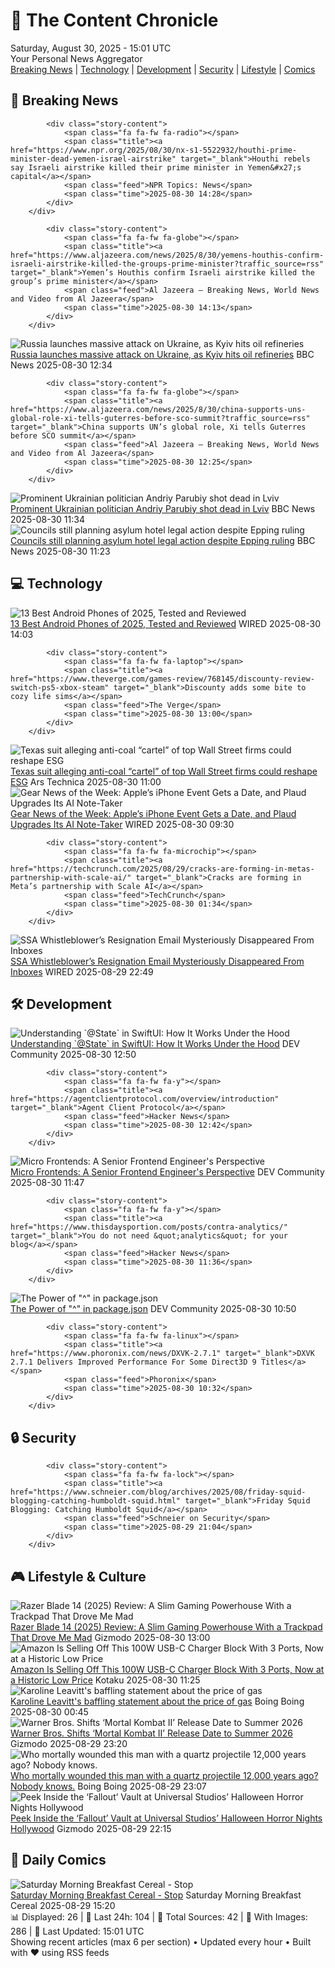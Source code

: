 <!-- Processing 54 RSS feeds at 2025-08-30 15:01:49 UTC -->
<!-- Processing: Girl Genius -->
<!-- Processing: CNN Breaking News -->
<!-- Processing: BBC World News -->
<!-- Processing: BBC Breaking News -->
<!-- Processing: Al Jazeera Breaking News -->
<!-- Processing: NPR News -->
<!-- Processing: Associated Press Breaking -->
<!-- Processing: ABC News Breaking -->
<!-- Processing: NBC News Breaking -->
<!-- Processing: Guardian World News -->
<!-- Processing: WIRED -->
<!-- Processing: StackOverflow Blog -->
<!-- Processing: It's FOSS -->
<!-- Processing: Ubuntu Blog -->
<!-- Processing: GitHub Blog -->
<!-- Processing: GitLab Blog -->
<!-- Processing: InfoQ -->
<!-- Processing: Lifehacker -->
<!-- Processing: Kotaku -->
<!-- Processing: Boing Boing -->
<!-- Generated 4 new posts out of 20 feeds processed -->
<div class="newspaper-header">
    <h1 class="newspaper-title">📰 The Content Chronicle</h1>
    <div class="newspaper-date">Saturday, August 30, 2025 - 15:01 UTC</div>
    <div class="newspaper-subtitle">Your Personal News Aggregator</div>
</div>

<div class="newspaper-nav">
    <a href="#breaking">Breaking News</a> |
    <a href="#tech">Technology</a> |
    <a href="#dev">Development</a> |
    <a href="#security">Security</a> |
    <a href="#lifestyle">Lifestyle</a> |
    <a href="#webcomics">Comics</a>
</div>

<div class="news-section breaking-news" id="breaking">
<h2 class="section-header">🚨 Breaking News</h2>
<div class="stories-container">
<div class="story">
            
            <div class="story-content">
                <span class="fa fa-fw fa-radio"></span>
                <span class="title"><a href="https://www.npr.org/2025/08/30/nx-s1-5522932/houthi-prime-minister-dead-yemen-israel-airstrike" target="_blank">Houthi rebels say Israeli airstrike killed their prime minister in Yemen&#x27;s capital</a></span>
                <span class="feed">NPR Topics: News</span>
                <span class="time">2025-08-30 14:28</span>
            </div>
        </div>
<div class="story">
            
            <div class="story-content">
                <span class="fa fa-fw fa-globe"></span>
                <span class="title"><a href="https://www.aljazeera.com/news/2025/8/30/yemens-houthis-confirm-israeli-airstrike-killed-the-groups-prime-minister?traffic_source=rss" target="_blank">Yemen’s Houthis confirm Israeli airstrike killed the group’s prime minister</a></span>
                <span class="feed">Al Jazeera – Breaking News, World News and Video from Al Jazeera</span>
                <span class="time">2025-08-30 14:13</span>
            </div>
        </div>
<div class="story">
            <img src="https://ichef.bbci.co.uk/ace/standard/240/cpsprodpb/c18f/live/86114700-8581-11f0-ab22-d347aa25866a.jpg" alt="Russia launches massive attack on Ukraine, as Kyiv hits oil refineries" class="story-image" loading="lazy" onerror="this.style.display='none'">
            <div class="story-content">
                <span class="fa fa-fw fa-earth-americas"></span>
                <span class="title"><a href="https://www.bbc.com/news/articles/c4g614x9kqko?at_medium=RSS&at_campaign=rss" target="_blank">Russia launches massive attack on Ukraine, as Kyiv hits oil refineries</a></span>
                <span class="feed">BBC News</span>
                <span class="time">2025-08-30 12:34</span>
            </div>
        </div>
<div class="story">
            
            <div class="story-content">
                <span class="fa fa-fw fa-globe"></span>
                <span class="title"><a href="https://www.aljazeera.com/news/2025/8/30/china-supports-uns-global-role-xi-tells-guterres-before-sco-summit?traffic_source=rss" target="_blank">China supports UN’s global role, Xi tells Guterres before SCO summit</a></span>
                <span class="feed">Al Jazeera – Breaking News, World News and Video from Al Jazeera</span>
                <span class="time">2025-08-30 12:25</span>
            </div>
        </div>
<div class="story">
            <img src="https://ichef.bbci.co.uk/ace/standard/240/cpsprodpb/6bad/live/f1197b20-858c-11f0-ab22-d347aa25866a.jpg" alt="Prominent Ukrainian politician Andriy Parubiy shot dead in Lviv" class="story-image" loading="lazy" onerror="this.style.display='none'">
            <div class="story-content">
                <span class="fa fa-fw fa-earth-americas"></span>
                <span class="title"><a href="https://www.bbc.com/news/articles/cjw6ep37469o?at_medium=RSS&at_campaign=rss" target="_blank">Prominent Ukrainian politician Andriy Parubiy shot dead in Lviv</a></span>
                <span class="feed">BBC News</span>
                <span class="time">2025-08-30 11:34</span>
            </div>
        </div>
<div class="story">
            <img src="https://ichef.bbci.co.uk/ace/standard/240/cpsprodpb/ee08/live/04ca3370-857a-11f0-a80e-4105c79cbebb.jpg" alt="Councils still planning asylum hotel legal action despite Epping ruling" class="story-image" loading="lazy" onerror="this.style.display='none'">
            <div class="story-content">
                <span class="fa fa-fw fa-flag"></span>
                <span class="title"><a href="https://www.bbc.com/news/articles/cj9wkrykx94o?at_medium=RSS&at_campaign=rss" target="_blank">Councils still planning asylum hotel legal action despite Epping ruling</a></span>
                <span class="feed">BBC News</span>
                <span class="time">2025-08-30 11:23</span>
            </div>
        </div>
</div>
</div>
<div class="news-section tech-news" id="tech">
<h2 class="section-header">💻 Technology</h2>
<div class="stories-container">
<div class="story">
            <img src="https://media.wired.com/photos/68b271cd7f16f1afd8326bee/master/pass/The%20Best%20Android%20Phones.png" alt="13 Best Android Phones of 2025, Tested and Reviewed" class="story-image" loading="lazy" onerror="this.style.display='none'">
            <div class="story-content">
                <span class="fa fa-fw fa-bolt"></span>
                <span class="title"><a href="https://www.wired.com/gallery/best-android-phones/" target="_blank">13 Best Android Phones of 2025, Tested and Reviewed</a></span>
                <span class="feed">WIRED</span>
                <span class="time">2025-08-30 14:03</span>
            </div>
        </div>
<div class="story">
            
            <div class="story-content">
                <span class="fa fa-fw fa-laptop"></span>
                <span class="title"><a href="https://www.theverge.com/games-review/768145/discounty-review-switch-ps5-xbox-steam" target="_blank">Discounty adds some bite to cozy life sims</a></span>
                <span class="feed">The Verge</span>
                <span class="time">2025-08-30 13:00</span>
            </div>
        </div>
<div class="story">
            <img src="https://cdn.arstechnica.net/wp-content/uploads/2015/07/wall-street-500x500.jpg" alt="Texas suit alleging anti-coal “cartel” of top Wall Street firms could reshape ESG" class="story-image" loading="lazy" onerror="this.style.display='none'">
            <div class="story-content">
                <span class="fa fa-fw fa-cog"></span>
                <span class="title"><a href="https://arstechnica.com/science/2025/08/texas-suit-alleging-anti-coal-cartel-of-top-wall-street-firms-could-reshape-esg/" target="_blank">Texas suit alleging anti-coal “cartel” of top Wall Street firms could reshape ESG</a></span>
                <span class="feed">Ars Technica</span>
                <span class="time">2025-08-30 11:00</span>
            </div>
        </div>
<div class="story">
            <img src="https://media.wired.com/photos/68b26bf7add3d03ad0473ca1/master/pass/Apple%20Invite%20SOURCE%20Apple.png" alt="Gear News of the Week: Apple’s iPhone Event Gets a Date, and Plaud Upgrades Its AI Note-Taker" class="story-image" loading="lazy" onerror="this.style.display='none'">
            <div class="story-content">
                <span class="fa fa-fw fa-bolt"></span>
                <span class="title"><a href="https://www.wired.com/story/gear-news-of-the-week-apples-iphone-event-gets-a-date-and-plaud-upgrades-its-ai-note-taker/" target="_blank">Gear News of the Week: Apple’s iPhone Event Gets a Date, and Plaud Upgrades Its AI Note-Taker</a></span>
                <span class="feed">WIRED</span>
                <span class="time">2025-08-30 09:30</span>
            </div>
        </div>
<div class="story">
            
            <div class="story-content">
                <span class="fa fa-fw fa-microchip"></span>
                <span class="title"><a href="https://techcrunch.com/2025/08/29/cracks-are-forming-in-metas-partnership-with-scale-ai/" target="_blank">Cracks are forming in Meta’s partnership with Scale AI</a></span>
                <span class="feed">TechCrunch</span>
                <span class="time">2025-08-30 01:34</span>
            </div>
        </div>
<div class="story">
            <img src="https://media.wired.com/photos/68b2140793c9308bcfbdfe78/master/pass/politics_socialsecurityleak_GettyImages-2207558225.jpg" alt="SSA Whistleblower’s Resignation Email Mysteriously Disappeared From Inboxes" class="story-image" loading="lazy" onerror="this.style.display='none'">
            <div class="story-content">
                <span class="fa fa-fw fa-bolt"></span>
                <span class="title"><a href="https://www.wired.com/story/charles-borges-resignation-email-disappearance/" target="_blank">SSA Whistleblower’s Resignation Email Mysteriously Disappeared From Inboxes</a></span>
                <span class="feed">WIRED</span>
                <span class="time">2025-08-29 22:49</span>
            </div>
        </div>
</div>
</div>
<div class="news-section dev-news" id="dev">
<h2 class="section-header">🛠️ Development</h2>
<div class="stories-container">
<div class="story">
            <img src="https://media2.dev.to/dynamic/image/width=800%2Cheight=%2Cfit=scale-down%2Cgravity=auto%2Cformat=auto/https%3A%2F%2Fdev-to-uploads.s3.amazonaws.com%2Fuploads%2Farticles%2Fwkl2qw1kwfattnhmus6f.png" alt="Understanding `@State` in SwiftUI: How It Works Under the Hood" class="story-image" loading="lazy" onerror="this.style.display='none'">
            <div class="story-content">
                <span class="fa fa-fw fa-code"></span>
                <span class="title"><a href="https://dev.to/karthikpala/understanding-state-in-swiftui-how-it-works-under-the-hood-3l5o" target="_blank">Understanding `@State` in SwiftUI: How It Works Under the Hood</a></span>
                <span class="feed">DEV Community</span>
                <span class="time">2025-08-30 12:50</span>
            </div>
        </div>
<div class="story">
            
            <div class="story-content">
                <span class="fa fa-fw fa-y"></span>
                <span class="title"><a href="https://agentclientprotocol.com/overview/introduction" target="_blank">Agent Client Protocol</a></span>
                <span class="feed">Hacker News</span>
                <span class="time">2025-08-30 12:42</span>
            </div>
        </div>
<div class="story">
            <img src="https://media2.dev.to/dynamic/image/width=800%2Cheight=%2Cfit=scale-down%2Cgravity=auto%2Cformat=auto/https%3A%2F%2Fdev-to-uploads.s3.amazonaws.com%2Fuploads%2Farticles%2Fh2rex9675bfmfqlpoaul.png" alt="Micro Frontends: A Senior Frontend Engineer&#x27;s Perspective" class="story-image" loading="lazy" onerror="this.style.display='none'">
            <div class="story-content">
                <span class="fa fa-fw fa-code"></span>
                <span class="title"><a href="https://dev.to/kumar111222rohit/micro-frontends-a-senior-frontend-engineers-perspective-k7l" target="_blank">Micro Frontends: A Senior Frontend Engineer&#x27;s Perspective</a></span>
                <span class="feed">DEV Community</span>
                <span class="time">2025-08-30 11:47</span>
            </div>
        </div>
<div class="story">
            
            <div class="story-content">
                <span class="fa fa-fw fa-y"></span>
                <span class="title"><a href="https://www.thisdaysportion.com/posts/contra-analytics/" target="_blank">You do not need &quot;analytics&quot; for your blog</a></span>
                <span class="feed">Hacker News</span>
                <span class="time">2025-08-30 11:36</span>
            </div>
        </div>
<div class="story">
            <img src="https://media2.dev.to/dynamic/image/width=800%2Cheight=%2Cfit=scale-down%2Cgravity=auto%2Cformat=auto/https%3A%2F%2Fdev-to-uploads.s3.amazonaws.com%2Fuploads%2Farticles%2Fsyt98ww63ss9480vi3ez.png" alt="The Power of &quot;^&quot; in package.json" class="story-image" loading="lazy" onerror="this.style.display='none'">
            <div class="story-content">
                <span class="fa fa-fw fa-code"></span>
                <span class="title"><a href="https://dev.to/bdhamithkumara/the-power-of-in-packagejson-4pb7" target="_blank">The Power of &quot;^&quot; in package.json</a></span>
                <span class="feed">DEV Community</span>
                <span class="time">2025-08-30 10:50</span>
            </div>
        </div>
<div class="story">
            
            <div class="story-content">
                <span class="fa fa-fw fa-linux"></span>
                <span class="title"><a href="https://www.phoronix.com/news/DXVK-2.7.1" target="_blank">DXVK 2.7.1 Delivers Improved Performance For Some Direct3D 9 Titles</a></span>
                <span class="feed">Phoronix</span>
                <span class="time">2025-08-30 10:32</span>
            </div>
        </div>
</div>
</div>
<div class="news-section security-news" id="security">
<h2 class="section-header">🔒 Security</h2>
<div class="stories-container">
<div class="story">
            
            <div class="story-content">
                <span class="fa fa-fw fa-lock"></span>
                <span class="title"><a href="https://www.schneier.com/blog/archives/2025/08/friday-squid-blogging-catching-humboldt-squid.html" target="_blank">Friday Squid Blogging: Catching Humboldt Squid</a></span>
                <span class="feed">Schneier on Security</span>
                <span class="time">2025-08-29 21:04</span>
            </div>
        </div>
</div>
</div>
<div class="news-section lifestyle-news" id="lifestyle">
<h2 class="section-header">🎮 Lifestyle & Culture</h2>
<div class="stories-container">
<div class="story">
            <img src="https://gizmodo.com/app/uploads/2025/08/Razor-Blade-14-1.jpg" alt="Razer Blade 14 (2025) Review: A Slim Gaming Powerhouse With a Trackpad That Drove Me Mad" class="story-image" loading="lazy" onerror="this.style.display='none'">
            <div class="story-content">
                <span class="fa fa-fw fa-computer"></span>
                <span class="title"><a href="https://gizmodo.com/razer-blade-14-2025-review-a-slim-gaming-powerhouse-with-a-trackpad-that-drove-me-mad-2000648977" target="_blank">Razer Blade 14 (2025) Review: A Slim Gaming Powerhouse With a Trackpad That Drove Me Mad</a></span>
                <span class="feed">Gizmodo</span>
                <span class="time">2025-08-30 13:00</span>
            </div>
        </div>
<div class="story">
            <img src="https://kotaku.com/app/uploads/2025/08/baseus-100w.jpg" alt="Amazon Is Selling Off This 100W USB-C Charger Block With 3 Ports, Now at a Historic Low Price" class="story-image" loading="lazy" onerror="this.style.display='none'">
            <div class="story-content">
                <span class="fa fa-fw fa-gamepad"></span>
                <span class="title"><a href="https://kotaku.com/amazon-is-selling-off-this-100w-usb-c-charger-block-with-3-ports-now-at-a-historic-low-price-2000621687" target="_blank">Amazon Is Selling Off This 100W USB-C Charger Block With 3 Ports, Now at a Historic Low Price</a></span>
                <span class="feed">Kotaku</span>
                <span class="time">2025-08-30 11:25</span>
            </div>
        </div>
<div class="story">
            <img src="https://i0.wp.com/boingboing.net/wp-content/uploads/2025/02/Leavitt-1.jpeg?fit=1080%2C592&amp;quality=60&amp;ssl=1" alt="Karoline Leavitt&#x27;s baffling statement about the price of gas" class="story-image" loading="lazy" onerror="this.style.display='none'">
            <div class="story-content">
                <span class="fa fa-fw fa-arrow-right"></span>
                <span class="title"><a href="https://boingboing.net/2025/08/29/karoline-leavitts-baffling-statement-about-the-price-of-gas.html" target="_blank">Karoline Leavitt&#x27;s baffling statement about the price of gas</a></span>
                <span class="feed">Boing Boing</span>
                <span class="time">2025-08-30 00:45</span>
            </div>
        </div>
<div class="story">
            <img src="https://gizmodo.com/app/uploads/2025/08/Mortal-Kombat-II-Warner-Bros.jpg" alt="Warner Bros. Shifts ‘Mortal Kombat II’ Release Date to Summer 2026" class="story-image" loading="lazy" onerror="this.style.display='none'">
            <div class="story-content">
                <span class="fa fa-fw fa-computer"></span>
                <span class="title"><a href="https://gizmodo.com/warner-bros-shifts-mortal-kombat-ii-release-date-to-summer-2026-2000650940" target="_blank">Warner Bros. Shifts ‘Mortal Kombat II’ Release Date to Summer 2026</a></span>
                <span class="feed">Gizmodo</span>
                <span class="time">2025-08-29 23:20</span>
            </div>
        </div>
<div class="story">
            <img src="https://i0.wp.com/boingboing.net/wp-content/uploads/2025/08/A.-Wilshaw-C.M.-Stimpson-Stimpson-et-al.-2025.jpg?fit=1080%2C718&amp;quality=60&amp;ssl=1" alt="Who mortally wounded this man with a quartz projectile 12,000 years ago? Nobody knows." class="story-image" loading="lazy" onerror="this.style.display='none'">
            <div class="story-content">
                <span class="fa fa-fw fa-arrow-right"></span>
                <span class="title"><a href="https://boingboing.net/2025/08/29/who-mortally-wounded-this-man-with-a-quartz-projectile-12000-years-ago-nobody-knows.html" target="_blank">Who mortally wounded this man with a quartz projectile 12,000 years ago? Nobody knows.</a></span>
                <span class="feed">Boing Boing</span>
                <span class="time">2025-08-29 23:07</span>
            </div>
        </div>
<div class="story">
            <img src="https://gizmodo.com/app/uploads/2025/08/Fallout-vault-.jpg" alt="Peek Inside the ‘Fallout’ Vault at Universal Studios’ Halloween Horror Nights Hollywood" class="story-image" loading="lazy" onerror="this.style.display='none'">
            <div class="story-content">
                <span class="fa fa-fw fa-computer"></span>
                <span class="title"><a href="https://gizmodo.com/peek-inside-the-fallout-vault-at-universal-studios-halloween-horror-nights-hollywood-2000650788" target="_blank">Peek Inside the ‘Fallout’ Vault at Universal Studios’ Halloween Horror Nights Hollywood</a></span>
                <span class="feed">Gizmodo</span>
                <span class="time">2025-08-29 22:15</span>
            </div>
        </div>
</div>
</div>
<div class="news-section webcomics-section" id="webcomics">
<h2 class="section-header">🎨 Daily Comics</h2>
<div class="stories-container">
<div class="story">
            <img src="https://www.smbc-comics.com/comics/1756237014-20250829.png" alt="Saturday Morning Breakfast Cereal - Stop" class="story-image" loading="lazy" onerror="this.style.display='none'">
            <div class="story-content">
                <span class="fa fa-fw fa-smile"></span>
                <span class="title"><a href="https://www.smbc-comics.com/comic/stop-3" target="_blank">Saturday Morning Breakfast Cereal - Stop</a></span>
                <span class="feed">Saturday Morning Breakfast Cereal</span>
                <span class="time">2025-08-29 15:20</span>
            </div>
        </div>
</div>
</div>

<div class="newspaper-footer">
    <div class="stats">
        📊 Displayed: 26 | 📅 Last 24h: 104 | 📡 Total Sources: 42 | 📸 With Images: 286 |
        🔄 Last Updated: 15:01 UTC
    </div>
    <div class="footer-note">
        Showing recent articles (max 6 per section) • Updated every hour • Built with ❤️ using RSS feeds
    </div>
</div>
